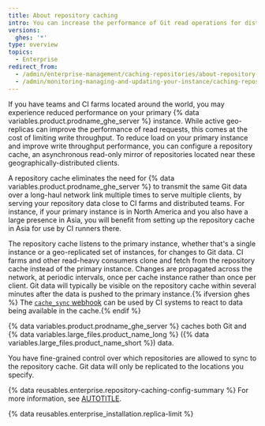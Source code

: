 ```yaml
---
title: About repository caching
intro: You can increase the performance of Git read operations for distributed teams and CI farms with repository caching.
versions:
  ghes: '*'
type: overview
topics:
  - Enterprise
redirect_from:
  - /admin/enterprise-management/caching-repositories/about-repository-caching
  - /admin/monitoring-managing-and-updating-your-instance/caching-repositories/about-repository-caching
---
```


If you have teams and CI farms located around the world, you may experience reduced performance on your primary {% data variables.product.prodname_ghe_server %} instance. While active geo-replicas can improve the performance of read requests, this comes at the cost of limiting write throughput. To reduce load on your primary instance and improve write throughput performance, you can configure a repository cache, an asynchronous read-only mirror of repositories located near these geographically-distributed clients.

A repository cache eliminates the need for {% data variables.product.prodname_ghe_server %} to transmit the same Git data over a long-haul network link multiple times to serve multiple clients, by serving your repository data close to CI farms and distributed teams. For instance, if your primary instance is in North America and you also have a large presence in Asia, you will benefit from setting up the repository cache in Asia for use by CI runners there.

The repository cache listens to the primary instance, whether that's a single instance or a geo-replicated set of instances, for changes to Git data. CI farms and other read-heavy consumers clone and fetch from the repository cache instead of the primary instance. Changes are propagated across the network, at periodic intervals, once per cache instance rather than once per client. Git data will typically be visible on the repository cache within several minutes after the data is pushed to the primary instance.{% ifversion ghes %} The [`cache_sync` webhook](/webhooks-and-events/webhooks/webhook-events-and-payloads#cache_sync) can be used by CI systems to react to data being available in the cache.{% endif %}

{% data variables.product.prodname_ghe_server %} caches both Git and {% data variables.large_files.product_name_long %} ({% data variables.large_files.product_name_short %}) data.

You have fine-grained control over which repositories are allowed to sync to the repository cache. Git data will only be replicated to the locations you specify.

{% data reusables.enterprise.repository-caching-config-summary %} For more information, see [AUTOTITLE](/admin/enterprise-management/caching-repositories/configuring-a-repository-cache).

{% data reusables.enterprise_installation.replica-limit %}
